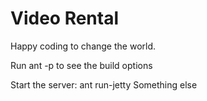 Video Rental
=================

Happy coding to change the world.

Run ant -p to see the build options

Start the server: ant run-jetty
Something  else
